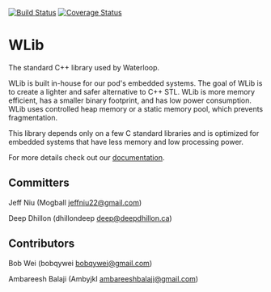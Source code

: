 [![Build Status](https://travis-ci.org/waterloop/waterloop-wlib.svg?branch=master)](https://travis-ci.org/waterloop/waterloop-wlib)
[![Coverage Status](https://coveralls.io/repos/github/waterloop/waterloop-wlib/badge.svg?branch=master)](https://coveralls.io/github/waterloop/waterloop-wlib?branch=master)

# WLib

The standard C++ library used by Waterloop. 

WLib is built in-house for our pod's embedded systems. The goal of WLib is to create a lighter and safer alternative to C++ STL. WLib is more memory efficient, has a smaller binary footprint, and has low power consumption. WLib uses controlled heap memory or a static memory pool, which prevents fragmentation.

This library depends only on a few C standard libraries and is optimized for embedded systems that have less memory and low processing power.

For more details check out our [documentation](https://waterloop.github.io/waterloop-wlib/).

## Committers

Jeff Niu (Mogball [jeffniu22@gmail.com](mailto:jeffniu22@gmail.com))

Deep Dhillon (dhillondeep [deep@deepdhillon.ca](mailto:deep@deepdhillon.ca))

## Contributors

Bob Wei (bobqywei [bobqywei@gmail.com](mailto:bobqywei@gmail.com))

Ambareesh Balaji (Ambyjkl [ambareeshbalaji@gmail.com](mailto:ambareeshbalaji@gmail.com))
